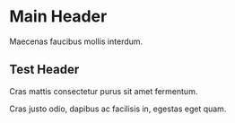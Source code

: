 # Main Header

Maecenas faucibus mollis interdum.

<section class="section-intro  ">
<div class="content">
<h2>Test Header</h2>
<div><p>Cras mattis consectetur purus sit amet fermentum.</p>
</div>
</div>
</section>

Cras justo odio, dapibus ac facilisis in, egestas eget quam.